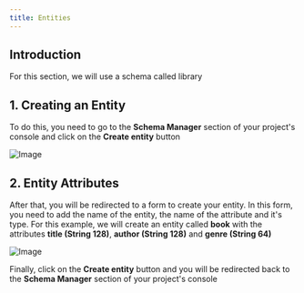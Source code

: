 ```yaml
---
title: Entities
---
```


## Introduction

For this section, we will use a schema called library

## 1. Creating an Entity

To do this, you need to go to the **Schema Manager** section of your project's console and click on the **Create entity** button

![Image](/images/yc-web/createEntity1.png)

## 2. Entity Attributes

After that, you will be redirected to a form to create your entity. In this form, you need to add the name of the entity, the name of the attribute and it's type. For this example, we will create an entity called **book** with the attributes **title (String 128)**, **author (String 128)** and **genre (String 64)**

![Image](/images/yc-web/createEntity2.png)

Finally, click on the **Create entity** button and you will be redirected back to the **Schema Manager** section of your project's console
